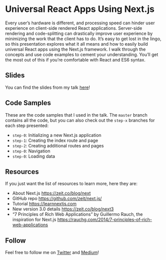 # Universal React Apps Using Next.js

Every user’s hardware is different, and processing speed can hinder user experience on client-side rendered React applications. Server-side rendering and code-splitting can drastically improve user experience by minimizing the work that the client has to do. It’s easy to get lost in the lingo, so this presentation explores what it all means and how to easily build universal React apps using the Next.js framework. I walk through the concepts and use code examples to cement your understanding. You’ll get the most out of this if you’re comfortable with React and ES6 syntax.

## Slides

You can find the slides from my talk [here](https://speakerdeck.com/siakaramalegos/universal-react-apps-using-next-dot-js)!

## Code Samples

These are the code samples that I used in the talk. The `master` branch contains all the code, but you can also check out the `step-x` branches for each step presented:

- `step-0`: Initializing a new Next.js application
- `step-1`: Creating the index route and page
- `step-2`: Creating additional routes and pages
- `step-0`: Navigation
- `step-0`: Loading data

## Resources

If you just want the list of resources to learn more, here they are:

- About Next.js https://zeit.co/blog/next 
- GitHub repo https://github.com/zeit/next.js/ 
- Tutorial https://learnnextjs.com 
- New version 3.0 details https://zeit.co/blog/next3 
- “7 Principles of Rich Web Applications” by Guillermo Rauch, the inspiration for Next.js https://rauchg.com/2014/7-principles-of-rich-web-applications 


## Follow 

Feel free to follow me on [Twitter](https://twitter.com/thegreengreek) and [Medium](https://medium.com/@thegreengreek)!

